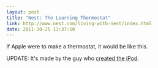 ```yaml
---
layout: post
title: "Nest: The Learning Thermostat"
link: http://www.nest.com/living-with-nest/index.html
date: 2011-10-25 11:37:10
---
```


If Apple were to make a thermostat, it would be like this.

UPDATE: It's made by the guy who [created the iPod][1].

[1]: http://www.engadget.com/2011/10/25/ipod-fathers-unveil-their-next-project-the-nest-learning-thermo/
